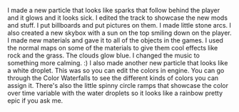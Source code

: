 I made a new particle that looks like sparks that follow behind the player and it glows and it looks sick.
I edited the track to showcase the new mods and stuff.
I put billboards and put pictures on them.
I made little stone arcs.
I also created a new skybox with a sun on the top smiling down on the player.
I made new materials and gave it to all of the objects in the games. I used the normal maps on some of the materials to give them cool effects like rock and the grass.
The clouds glow blue.
I changed the music to something more calming. :)
I also made another new particle that looks like a white droplet. This was so you can edit the colors in engine.
You can go through the Color Waterfalls to see the different kinds of colors you can assign it.
There's also the little spinny circle ramps that showcase the color over time variable with the water droplets so it looks like a rainbow
pretty epic if you ask me.

